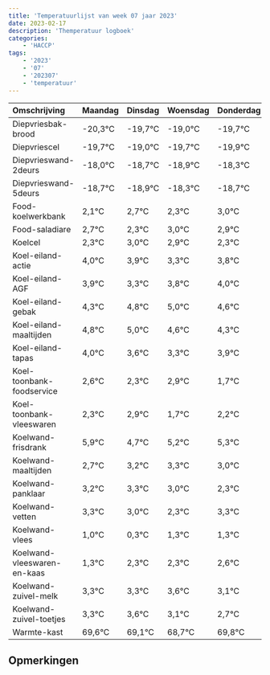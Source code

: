 ```yaml
---
title: 'Temperatuurlijst van week 07 jaar 2023'
date: 2023-02-17
description: 'Themperatuur logboek'
categories:
    - 'HACCP'
tags:
    - '2023'
    - '07'
    - '202307'
    - 'temperatuur'
---
```

|Omschrijving|Maandag|Dinsdag|Woensdag|Donderdag|Vrijdag|Zaterdag|Zondag|
|:---|:---|:---|:---|:---|:---|:---|:---|
|Diepvriesbak-brood|-20,3°C|-19,7°C|-19,0°C|-19,7°C|-19,9°C| | |
|Diepvriescel|-19,7°C|-19,0°C|-19,7°C|-19,9°C|-19,3°C| | |
|Diepvrieswand-2deurs|-18,0°C|-18,7°C|-18,9°C|-18,3°C|-18,7°C| | |
|Diepvrieswand-5deurs|-18,7°C|-18,9°C|-18,3°C|-18,7°C|-18,0°C| | |
|Food-koelwerkbank|2,1°C|2,7°C|2,3°C|3,0°C|2,9°C| | |
|Food-saladiare|2,7°C|2,3°C|3,0°C|2,9°C|2,3°C| | |
|Koelcel|2,3°C|3,0°C|2,9°C|2,3°C|2,8°C| | |
|Koel-eiland-actie|4,0°C|3,9°C|3,3°C|3,8°C|4,0°C| | |
|Koel-eiland-AGF|3,9°C|3,3°C|3,8°C|4,0°C|3,6°C| | |
|Koel-eiland-gebak|4,3°C|4,8°C|5,0°C|4,6°C|4,3°C| | |
|Koel-eiland-maaltijden|4,8°C|5,0°C|4,6°C|4,3°C|4,9°C| | |
|Koel-eiland-tapas|4,0°C|3,6°C|3,3°C|3,9°C|2,7°C| | |
|Koel-toonbank-foodservice|2,6°C|2,3°C|2,9°C|1,7°C|2,2°C| | |
|Koel-toonbank-vleeswaren|2,3°C|2,9°C|1,7°C|2,2°C|2,3°C| | |
|Koelwand-frisdrank|5,9°C|4,7°C|5,2°C|5,3°C|5,0°C| | |
|Koelwand-maaltijden|2,7°C|3,2°C|3,3°C|3,0°C|2,3°C| | |
|Koelwand-panklaar|3,2°C|3,3°C|3,0°C|2,3°C|3,3°C| | |
|Koelwand-vetten|3,3°C|3,0°C|2,3°C|3,3°C|3,3°C| | |
|Koelwand-vlees|1,0°C|0,3°C|1,3°C|1,3°C|1,6°C| | |
|Koelwand-vleeswaren-en-kaas|1,3°C|2,3°C|2,3°C|2,6°C|2,1°C| | |
|Koelwand-zuivel-melk|3,3°C|3,3°C|3,6°C|3,1°C|2,7°C| | |
|Koelwand-zuivel-toetjes|3,3°C|3,6°C|3,1°C|2,7°C|3,8°C| | |
|Warmte-kast|69,6°C|69,1°C|68,7°C|69,8°C|68,6°C| | |

## Opmerkingen


